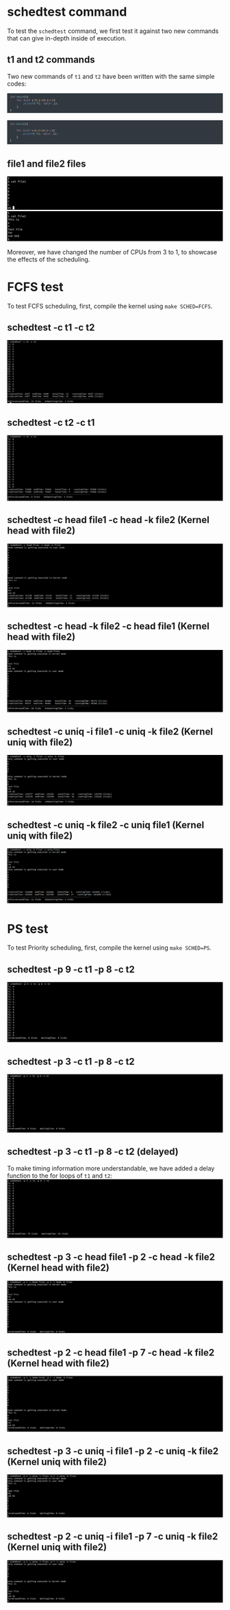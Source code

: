 # schedtest command

To test the `schedtest` command, we first test it against two new commands that can give in-depth inside of execution.

## t1 and t2 commands
Two new commands of `t1` and `t2` have been written with the same simple codes:

![cmd](https://github.com/gkiarashv/xv6/blob/main/images/t1.png)

![cmd](https://github.com/gkiarashv/xv6/blob/main/images/t2.png)


## file1 and file2 files
![cmd](https://github.com/gkiarashv/xv6/blob/main/images/file1.png)
![cmd](https://github.com/gkiarashv/xv6/blob/main/images/file2.png)



Moreover, we have changed the number of CPUs from 3 to 1, to showcase the effects of the scheduling.


# FCFS test
To test FCFS scheduling, first, compile the kernel using `make SCHED=FCFS`.

## schedtest -c t1 -c t2
![cmd](https://github.com/gkiarashv/xv6/blob/main/images/schede1.png)

## schedtest -c t2 -c t1
![cmd](https://github.com/gkiarashv/xv6/blob/main/images/schede2.png)


## schedtest -c head file1 -c head -k file2 (Kernel head with file2)
![cmd](https://github.com/gkiarashv/xv6/blob/main/images/schede3.png)


## schedtest -c head -k file2 -c head file1 (Kernel head with file2)
![cmd](https://github.com/gkiarashv/xv6/blob/main/images/schede4.png)


## schedtest -c uniq -i file1 -c uniq -k file2 (Kernel uniq with file2)
![cmd](https://github.com/gkiarashv/xv6/blob/main/images/schede5.png)


## schedtest -c uniq -k file2 -c uniq file1 (Kernel uniq with file2)
![cmd](https://github.com/gkiarashv/xv6/blob/main/images/sche6.png)








# PS test
To test Priority scheduling, first, compile the kernel using `make SCHED=PS`.

## schedtest -p 9 -c t1 -p 8 -c t2
![cmd](https://github.com/gkiarashv/xv6/blob/main/images/pst1.png)

## schedtest -p 3 -c t1 -p 8 -c t2
![cmd](https://github.com/gkiarashv/xv6/blob/main/images/pst2.png)


## schedtest -p 3 -c t1 -p 8 -c t2 (delayed)
To make timing information more understandable, we have added a delay function to the for loops of `t1` and `t2`:
![cmd](https://github.com/gkiarashv/xv6/blob/main/images/pst3.png)


## schedtest -p 3 -c head file1 -p 2 -c head -k file2 (Kernel head with file2)
![cmd](https://github.com/gkiarashv/xv6/blob/main/images/schedhead3.png)


## schedtest -p 2 -c head file1 -p 7 -c head -k file2 (Kernel head with file2)
![cmd](https://github.com/gkiarashv/xv6/blob/main/images/schedhead4.png)



## schedtest -p 3 -c uniq -i file1 -p 2 -c uniq -k file2 (Kernel uniq with file2)
![cmd](https://github.com/gkiarashv/xv6/blob/main/images/scheduniq3.png)


## schedtest -p 2 -c uniq -i file1 -p 7 -c uniq -k file2 (Kernel uniq with file2)
![cmd](https://github.com/gkiarashv/xv6/blob/main/images/scheduniq4.png)




